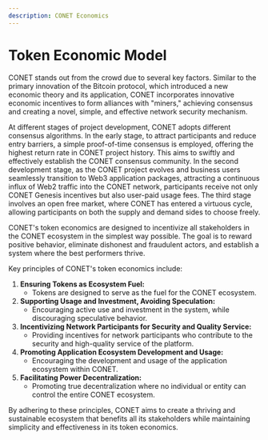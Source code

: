 ```yaml
---
description: CONET Economics
---
```


# Token Economic Model

CONET stands out from the crowd due to several key factors. Similar to the primary innovation of the Bitcoin protocol, which introduced a new economic theory and its application, CONET incorporates innovative economic incentives to form alliances with "miners," achieving consensus and creating a novel, simple, and effective network security mechanism.

At different stages of project development, CONET adopts different consensus algorithms. In the early stage, to attract participants and reduce entry barriers, a simple proof-of-time consensus is employed, offering the highest return rate in CONET project history. This aims to swiftly and effectively establish the CONET consensus community. In the second development stage, as the CONET project evolves and business users seamlessly transition to Web3 application packages, attracting a continuous influx of Web2 traffic into the CONET network, participants receive not only CONET Genesis incentives but also user-paid usage fees. The third stage involves an open free market, where CONET has entered a virtuous cycle, allowing participants on both the supply and demand sides to choose freely.

CONET's token economics are designed to incentivize all stakeholders in the CONET ecosystem in the simplest way possible. The goal is to reward positive behavior, eliminate dishonest and fraudulent actors, and establish a system where the best performers thrive.

Key principles of CONET's token economics include:

1. **Ensuring Tokens as Ecosystem Fuel:**
   * Tokens are designed to serve as the fuel for the CONET ecosystem.
2. **Supporting Usage and Investment, Avoiding Speculation:**
   * Encouraging active use and investment in the system, while discouraging speculative behavior.
3. **Incentivizing Network Participants for Security and Quality Service:**
   * Providing incentives for network participants who contribute to the security and high-quality service of the platform.
4. **Promoting Application Ecosystem Development and Usage:**
   * Encouraging the development and usage of the application ecosystem within CONET.
5. **Facilitating Power Decentralization:**
   * Promoting true decentralization where no individual or entity can control the entire CONET ecosystem.

By adhering to these principles, CONET aims to create a thriving and sustainable ecosystem that benefits all its stakeholders while maintaining simplicity and effectiveness in its token economics.
